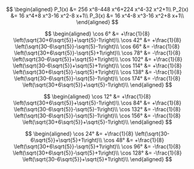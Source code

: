 $$
\begin{aligned}
    P_1(x) &= 256 x^8-448 x^6+224 x^4-32 x^2+1\\
    P_2(x) &= 16 x^4+8 x^3-16 x^2-8 x+1\\
    P_3(x) &= 16 x^4-8 x^3-16 x^2+8 x+1\\
\end{aligned}
$$

$$
\begin{aligned}
    \cos 6°   &= +\frac{1}{8} \left(\sqrt{30+6\sqrt{5}}+\sqrt{5}-1\right)\\
    \cos 42°  &= +\frac{1}{8} \left(\sqrt{30-6\sqrt{5}}-\sqrt{5}-1\right)\\
    \cos 66°  &= -\frac{1}{8} \left(\sqrt{30+6\sqrt{5}}-\sqrt{5}+1\right)\\
    \cos 78°  &= -\frac{1}{8} \left(\sqrt{30-6\sqrt{5}}+\sqrt{5}+1\right)\\
    \cos 102° &= +\frac{1}{8} \left(\sqrt{30-6\sqrt{5}}+\sqrt{5}+1\right)\\
    \cos 114° &= +\frac{1}{8} \left(\sqrt{30+6\sqrt{5}}-\sqrt{5}+1\right)\\
    \cos 138° &= -\frac{1}{8} \left(\sqrt{30-6\sqrt{5}}-\sqrt{5}-1\right)\\
    \cos 174° &= -\frac{1}{8} \left(\sqrt{30+6\sqrt{5}}+\sqrt{5}-1\right)\\
\end{aligned}
$$

$$
\begin{aligned}
    \cos 12°  &= +\frac{1}{8} \left(\sqrt{30+6\sqrt{5}}+\sqrt{5}-1\right)\\
    \cos 84°  &= +\frac{1}{8} \left(\sqrt{30-6\sqrt{5}}-\sqrt{5}-1\right)\\
    \cos 132° &= -\frac{1}{8} \left(\sqrt{30-6\sqrt{5}}-\sqrt{5}-1\right)\\
    \cos 156° &= -\frac{1}{8} \left(\sqrt{30+6\sqrt{5}}+\sqrt{5}-1\right)\\
\end{aligned}
$$

$$
\begin{aligned}
    \cos 24°  &= +\frac{1}{8} \left(\sqrt{30-6\sqrt{5}}+\sqrt{5}+1\right)\\
    \cos 48°  &= +\frac{1}{8} \left(\sqrt{30+6\sqrt{5}}-\sqrt{5}+1\right)\\
    \cos 96°  &= -\frac{1}{8} \left(\sqrt{30+6\sqrt{5}}-\sqrt{5}+1\right)\\
    \cos 128° &= -\frac{1}{8} \left(\sqrt{30-6\sqrt{5}}+\sqrt{5}+1\right)\\
\end{aligned}
$$